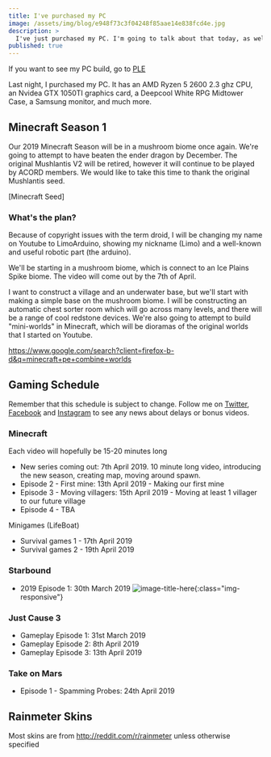 ```yaml
---
title: I've purchased my PC
image: /assets/img/blog/e948f73c3f04248f85aae14e838fcd4e.jpg
description: >
  I've just purchased my PC. I'm going to talk about that today, as well as the DroidOS skins I'm going to install and the schedule for my gaming videos on Youtube.
published: true
---
```


If you want to see my PC build, go to [PLE](https://www.ple.com.au/Products/632549/PLE-Battle-Royale-Custom-Built-Gaming-PC?KitId=632549&kc-7226=631476&kc-7226-qty=1&kc-7227=608230&kc-7227-qty=1&kc-7228=632870&kc-7228-qty=1&kc-7229=629019&kc-7229-qty=1&kc-7230=628169&kc-7230-qty=1&kc-7231=625146&kc-7231-qty=1&kc-7232=626323&kc-7232-qty=1&kc-7233=602206&kc-7233-qty=1&kc-7234=602206&kc-7234-qty=1&kc-7235=602214&kc-7235-qty=1&kc-7236=633981&kc-7236-qty=1&kc-7237=631100&kc-7237-qty=1&kc-7238=623942&kc-7238-qty=1&kc-7239=608230&kc-7239-qty=1&kc-7240=602206&kc-7240-qty=1&kc-7241=607731&kc-7241-qty=1&kc-7242=620011&kc-7242-qty=1&kc-7243=602206&kc-7243-qty=1&kc-7244=602206&kc-7244-qty=1&kc-7245=632940&kc-7245-qty=1&kc-7246=629138&kc-7246-qty=1&kc-7247=602206&kc-7247-qty=1&kc-7248=631761&kc-7248-qty=1&kc-7249=628464&kc-7249-qty=1&kc-7250=601343&kc-7250-qty=1&kc-7251=618036&kc-7251-qty=1&kc-7252=602202&kc-7252-qty=1&kc-7253=602203&kc-7253-qty=1)

Last night, I purchased my PC. It has an AMD Ryzen 5 2600 2.3 ghz CPU, an Nvidea GTX 1050TI graphics card, a Deepcool White RPG Midtower Case, a Samsung monitor, and much more.

## Minecraft Season 1
Our 2019 Minecraft Season will be in a mushroom biome once again. We're going to attempt to have beaten the ender dragon by December. The original Mushlantis V2 will be retired, however it will continue to be played by ACORD members. We would like to take this time to thank the original Mushlantis seed.

[Minecraft Seed]

### What's the plan?
Because of copyright issues with the term droid, I will be changing my name on Youtube to LimoArduino, showing my nickname (Limo) and a well-known and useful robotic part (the arduino). 

We'll be starting in a mushroom biome, which is connect to an Ice Plains Spike biome. The video will come out by the 7th of April. 

I want to construct a village and an underwater base, but we'll start with making a simple base on the mushroom biome. I will be constructing an automatic chest sorter room which will go across many levels, and there will be a range of cool redstone devices. We're also going to attempt to build "mini-worlds" in Minecraft, which will be dioramas of the original worlds that I started on Youtube.

https://www.google.com/search?client=firefox-b-d&q=minecraft+pe+combine+worlds

## Gaming Schedule
Remember that this schedule is subject to change. Follow me on [Twitter](http://twitter.com/Droidology_AoD), [Facebook](http://fb.me/droidology) and [Instagram](http://instagram.com/droidology) to see any news about delays or bonus videos.
### Minecraft
Each video will hopefully be 15-20 minutes long
* New series coming out: 7th April 2019. 10 minute long video, introducing the new season, creating map, moving around spawn.
* Episode 2 - First mine: 13th April 2019 - Making our first mine
* Episode 3 - Moving villagers: 15th April 2019 - Moving at least 1 villager to our future village
* Episode 4 - TBA

Minigames (LifeBoat)
* Survival games 1 - 17th April 2019
* Survival games 2 - 19th April 2019

### Starbound
* 2019 Episode 1: 30th March 2019
![image-title-here](http://i.imgur.com/OsVoGxd.jpg){:class="img-responsive"}

### Just Cause 3
* Gameplay Episode 1: 31st March 2019
* Gameplay Episode 2: 8th April 2019
* Gameplay Episode 3: 13th April 2019

### Take on Mars
* Episode 1 - Spamming Probes: 24th April 2019

## Rainmeter Skins
Most skins are from http://reddit.com/r/rainmeter unless otherwise specified